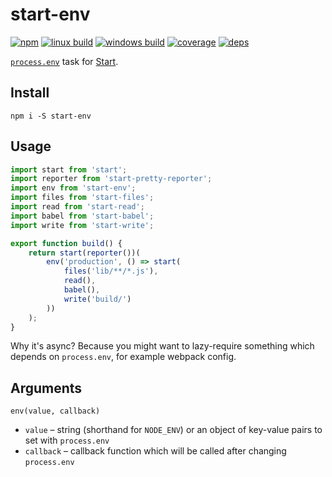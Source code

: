 # start-env

[![npm](https://img.shields.io/npm/v/start-env.svg?style=flat-square)](https://www.npmjs.com/package/start-env)
[![linux build](https://img.shields.io/travis/start-runner/env.svg?label=linux&style=flat-square)](https://travis-ci.org/start-runner/env)
[![windows build](https://img.shields.io/appveyor/ci/start-runner/start.env?label=windows&style=flat-square)](https://ci.appveyor.com/project/start-runner/env)
[![coverage](https://img.shields.io/codecov/c/github/start-runner/env.svg?style=flat-square)](https://codecov.io/github/start-runner/env)
[![deps](https://img.shields.io/gemnasium/start-runner/env.svg?style=flat-square)](https://gemnasium.com/start-runner/env)

[`process.env`](https://nodejs.org/api/process.html#process_process_env) task for [Start](https://github.com/start-runner/start).

## Install

```
npm i -S start-env
```

## Usage

```js
import start from 'start';
import reporter from 'start-pretty-reporter';
import env from 'start-env';
import files from 'start-files';
import read from 'start-read';
import babel from 'start-babel';
import write from 'start-write';

export function build() {
    return start(reporter())(
        env('production', () => start(
            files('lib/**/*.js'),
            read(),
            babel(),
            write('build/')
        ))
    );
}
```

Why it's async? Because you might want to lazy-require something which depends on `process.env`, for example webpack config.

## Arguments

`env(value, callback)`

* `value` – string (shorthand for `NODE_ENV`) or an object of key-value pairs to set with `process.env`
* `callback` – callback function which will be called after changing `process.env`
